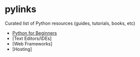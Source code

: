 # pylinks
Curated list of Python resources (guides, tutorials, books, etc)
- [Python for Beginners]()
- [Text Editors/IDEs]
- [Web Frameworks]
- [Hosting]